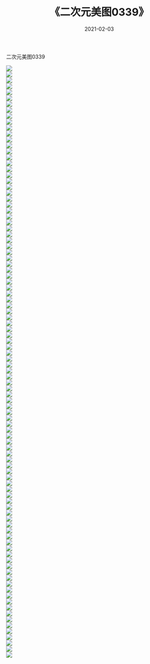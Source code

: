 ﻿---
layout: post
title:  《二次元美图0339》
date:   2021-02-03
img: http://imgx.orgx.ga/二次元/2021/二次元美图0339/000.jpg
categories: [美女, 清纯, 唯美]
---

二次元美图0339

 ![](http://imgx.orgx.ga/二次元/2021/二次元美图0339/001.jpg) <br>![](http://imgx.orgx.ga/二次元/2021/二次元美图0339/002.jpg) <br>![](http://imgx.orgx.ga/二次元/2021/二次元美图0339/003.jpg) <br>![](http://imgx.orgx.ga/二次元/2021/二次元美图0339/004.jpg) <br>![](http://imgx.orgx.ga/二次元/2021/二次元美图0339/005.jpg) <br>![](http://imgx.orgx.ga/二次元/2021/二次元美图0339/006.jpg) <br>![](http://imgx.orgx.ga/二次元/2021/二次元美图0339/007.jpg) <br>![](http://imgx.orgx.ga/二次元/2021/二次元美图0339/008.jpg) <br>![](http://imgx.orgx.ga/二次元/2021/二次元美图0339/009.jpg) <br>![](http://imgx.orgx.ga/二次元/2021/二次元美图0339/010.jpg) <br>![](http://imgx.orgx.ga/二次元/2021/二次元美图0339/011.jpg) <br>![](http://imgx.orgx.ga/二次元/2021/二次元美图0339/012.jpg) <br>![](http://imgx.orgx.ga/二次元/2021/二次元美图0339/013.jpg) <br>![](http://imgx.orgx.ga/二次元/2021/二次元美图0339/014.jpg) <br>![](http://imgx.orgx.ga/二次元/2021/二次元美图0339/015.jpg) <br>![](http://imgx.orgx.ga/二次元/2021/二次元美图0339/016.jpg) <br>![](http://imgx.orgx.ga/二次元/2021/二次元美图0339/017.jpg) <br>![](http://imgx.orgx.ga/二次元/2021/二次元美图0339/018.jpg) <br>![](http://imgx.orgx.ga/二次元/2021/二次元美图0339/019.jpg) <br>![](http://imgx.orgx.ga/二次元/2021/二次元美图0339/020.jpg) <br>![](http://imgx.orgx.ga/二次元/2021/二次元美图0339/021.jpg) <br>![](http://imgx.orgx.ga/二次元/2021/二次元美图0339/022.jpg) <br>![](http://imgx.orgx.ga/二次元/2021/二次元美图0339/023.jpg) <br>![](http://imgx.orgx.ga/二次元/2021/二次元美图0339/024.jpg) <br>![](http://imgx.orgx.ga/二次元/2021/二次元美图0339/025.jpg) <br>![](http://imgx.orgx.ga/二次元/2021/二次元美图0339/026.jpg) <br>![](http://imgx.orgx.ga/二次元/2021/二次元美图0339/027.jpg) <br>![](http://imgx.orgx.ga/二次元/2021/二次元美图0339/028.jpg) <br>![](http://imgx.orgx.ga/二次元/2021/二次元美图0339/029.jpg) <br>![](http://imgx.orgx.ga/二次元/2021/二次元美图0339/030.jpg) <br>![](http://imgx.orgx.ga/二次元/2021/二次元美图0339/031.jpg) <br>![](http://imgx.orgx.ga/二次元/2021/二次元美图0339/032.jpg) <br>![](http://imgx.orgx.ga/二次元/2021/二次元美图0339/033.jpg) <br>![](http://imgx.orgx.ga/二次元/2021/二次元美图0339/034.jpg) <br>![](http://imgx.orgx.ga/二次元/2021/二次元美图0339/035.jpg) <br>![](http://imgx.orgx.ga/二次元/2021/二次元美图0339/036.jpg) <br>![](http://imgx.orgx.ga/二次元/2021/二次元美图0339/037.jpg) <br>![](http://imgx.orgx.ga/二次元/2021/二次元美图0339/038.jpg) <br>![](http://imgx.orgx.ga/二次元/2021/二次元美图0339/039.jpg) <br>![](http://imgx.orgx.ga/二次元/2021/二次元美图0339/040.jpg) <br>![](http://imgx.orgx.ga/二次元/2021/二次元美图0339/041.jpg) <br>![](http://imgx.orgx.ga/二次元/2021/二次元美图0339/042.jpg) <br>![](http://imgx.orgx.ga/二次元/2021/二次元美图0339/043.jpg) <br>![](http://imgx.orgx.ga/二次元/2021/二次元美图0339/044.jpg) <br>![](http://imgx.orgx.ga/二次元/2021/二次元美图0339/045.jpg) <br>![](http://imgx.orgx.ga/二次元/2021/二次元美图0339/046.jpg) <br>![](http://imgx.orgx.ga/二次元/2021/二次元美图0339/047.jpg) <br>![](http://imgx.orgx.ga/二次元/2021/二次元美图0339/048.jpg) <br>![](http://imgx.orgx.ga/二次元/2021/二次元美图0339/049.jpg) <br>![](http://imgx.orgx.ga/二次元/2021/二次元美图0339/050.jpg) <br>![](http://imgx.orgx.ga/二次元/2021/二次元美图0339/051.jpg) <br>![](http://imgx.orgx.ga/二次元/2021/二次元美图0339/052.jpg) <br>![](http://imgx.orgx.ga/二次元/2021/二次元美图0339/053.jpg) <br>![](http://imgx.orgx.ga/二次元/2021/二次元美图0339/054.jpg) <br>![](http://imgx.orgx.ga/二次元/2021/二次元美图0339/055.jpg) <br>![](http://imgx.orgx.ga/二次元/2021/二次元美图0339/056.jpg) <br>![](http://imgx.orgx.ga/二次元/2021/二次元美图0339/057.jpg) <br>![](http://imgx.orgx.ga/二次元/2021/二次元美图0339/058.jpg) <br>![](http://imgx.orgx.ga/二次元/2021/二次元美图0339/059.jpg) <br>![](http://imgx.orgx.ga/二次元/2021/二次元美图0339/060.jpg) <br>![](http://imgx.orgx.ga/二次元/2021/二次元美图0339/061.jpg) <br>![](http://imgx.orgx.ga/二次元/2021/二次元美图0339/062.jpg) <br>![](http://imgx.orgx.ga/二次元/2021/二次元美图0339/063.jpg) <br>![](http://imgx.orgx.ga/二次元/2021/二次元美图0339/064.jpg) <br>![](http://imgx.orgx.ga/二次元/2021/二次元美图0339/065.jpg) <br>![](http://imgx.orgx.ga/二次元/2021/二次元美图0339/066.jpg) <br>![](http://imgx.orgx.ga/二次元/2021/二次元美图0339/067.jpg) <br>![](http://imgx.orgx.ga/二次元/2021/二次元美图0339/068.jpg) <br>![](http://imgx.orgx.ga/二次元/2021/二次元美图0339/069.jpg) <br>![](http://imgx.orgx.ga/二次元/2021/二次元美图0339/070.jpg) <br>![](http://imgx.orgx.ga/二次元/2021/二次元美图0339/071.jpg) <br>![](http://imgx.orgx.ga/二次元/2021/二次元美图0339/072.jpg) <br>![](http://imgx.orgx.ga/二次元/2021/二次元美图0339/073.jpg) <br>![](http://imgx.orgx.ga/二次元/2021/二次元美图0339/074.jpg) <br>![](http://imgx.orgx.ga/二次元/2021/二次元美图0339/075.jpg) <br>![](http://imgx.orgx.ga/二次元/2021/二次元美图0339/076.jpg) <br>![](http://imgx.orgx.ga/二次元/2021/二次元美图0339/077.jpg) <br>![](http://imgx.orgx.ga/二次元/2021/二次元美图0339/078.jpg) <br>![](http://imgx.orgx.ga/二次元/2021/二次元美图0339/079.jpg) <br>![](http://imgx.orgx.ga/二次元/2021/二次元美图0339/080.jpg) <br>![](http://imgx.orgx.ga/二次元/2021/二次元美图0339/081.jpg) <br>![](http://imgx.orgx.ga/二次元/2021/二次元美图0339/082.jpg) <br>![](http://imgx.orgx.ga/二次元/2021/二次元美图0339/083.jpg) <br>![](http://imgx.orgx.ga/二次元/2021/二次元美图0339/084.jpg) <br>![](http://imgx.orgx.ga/二次元/2021/二次元美图0339/085.jpg) <br>![](http://imgx.orgx.ga/二次元/2021/二次元美图0339/086.jpg) <br>![](http://imgx.orgx.ga/二次元/2021/二次元美图0339/087.jpg) <br>![](http://imgx.orgx.ga/二次元/2021/二次元美图0339/088.jpg) <br>![](http://imgx.orgx.ga/二次元/2021/二次元美图0339/089.jpg) <br>![](http://imgx.orgx.ga/二次元/2021/二次元美图0339/090.jpg) <br>![](http://imgx.orgx.ga/二次元/2021/二次元美图0339/091.jpg) <br>![](http://imgx.orgx.ga/二次元/2021/二次元美图0339/092.jpg) <br>![](http://imgx.orgx.ga/二次元/2021/二次元美图0339/093.jpg) <br>![](http://imgx.orgx.ga/二次元/2021/二次元美图0339/094.jpg) <br>![](http://imgx.orgx.ga/二次元/2021/二次元美图0339/095.jpg) <br>![](http://imgx.orgx.ga/二次元/2021/二次元美图0339/096.jpg) <br>![](http://imgx.orgx.ga/二次元/2021/二次元美图0339/097.jpg) <br>![](http://imgx.orgx.ga/二次元/2021/二次元美图0339/098.jpg) <br>![](http://imgx.orgx.ga/二次元/2021/二次元美图0339/099.jpg) <br>![](http://imgx.orgx.ga/二次元/2021/二次元美图0339/100.jpg) <br>